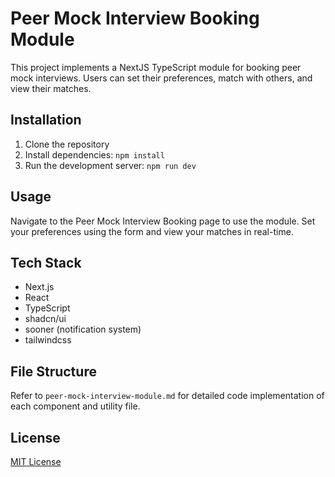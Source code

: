 # Peer Mock Interview Booking Module

This project implements a NextJS TypeScript module for booking peer mock interviews. Users can set their preferences, match with others, and view their matches.

## Installation

1. Clone the repository
2. Install dependencies: `npm install`
3. Run the development server: `npm run dev`

## Usage

Navigate to the Peer Mock Interview Booking page to use the module. Set your preferences using the form and view your matches in real-time.

## Tech Stack

- Next.js
- React
- TypeScript
- shadcn/ui
- sooner (notification system)
- tailwindcss

## File Structure

Refer to `peer-mock-interview-module.md` for detailed code implementation of each component and utility file.

## License

[MIT License](LICENSE)
